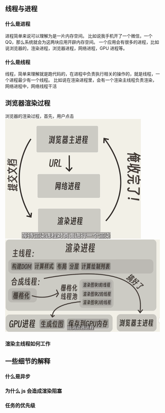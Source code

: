 ## 线程与进程

### 什么是进程

进程简单来说可以理解为是一片内存空间。
比如说我手机开了一个微信，一个 QQ，那么系统就会为这两块应用开辟内存空间。
一个应用会有很多的进程，比如说浏览器的，渲染进程，浏览器进程，网络进程，GPU 进程等。

### 什么是线程

线程，简单来理解就是跑代码的，在进程中负责执行相关的操作的，就是线程，一个进程最少有一个线程。
比如说在渲染进程里，会有一个渲染主线程负责渲染，
网络进程中，网络线程干活

## 浏览器渲染过程
浏览器的渲染过程，首先，用户点击
![Alt text](images/image-1.png)
![Alt text](images/image.png)

### 渲染主线程如何工作

## 一些细节的解释

### 什么是异步

### 为什么 js 会造成渲染阻塞

### 任务的优先级
